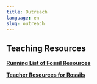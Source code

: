 ```yaml
---
title: Outreach
language: en
slug: outreach
---
```


## Teaching Resources

<a href="https://docs.google.com/document/d/1rzslfp1OeMwKZ4z3BUSy9mpYWAVSwwfRAK0L4zIFCvk/edit"><b>Running List of Fossil Resources</b></a>

<a href="https://drive.google.com/drive/folders/12oYHNlwcs7Fdm20ZIpmM4uvQwot5RR78"><b>Teacher Resources for Rossils</b></a>
